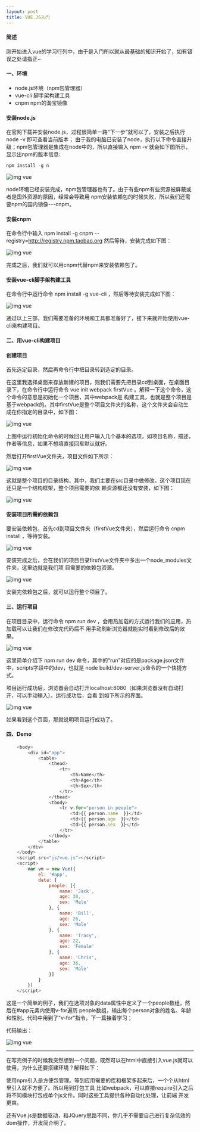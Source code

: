 ```yaml
---
layout: post
title: VUE.JS入门
---
```


#### 简述

  刚开始进入vue的学习行列中，由于是入门所以就从最基础的知识开始了，如有错误之处请指正~

#### 一、环境

* node.js环境（npm包管理器）
* vue-cli 脚手架构建工具
* cnpm  npm的淘宝镜像

#### 安装node.js

  在官网下载并安装node.js，过程很简单一路“下一步”就可以了，安装之后执行 node -v 即可查看当前版本；
  由于我的电脑已安装了node，执行以下命令直接升级；npm包管理器是集成在node中的，所以直接输入 npm -v
  就会如下图所示，显示出npm的版本信息:

```javascript
npm install -g n
```

![img vue](/img/170505/1.png)

  node环境已经安装完成，npm包管理器也有了。由于有些npm有些资源被屏蔽或者是国外资源的原因，经常会导致用
npm安装依赖包的时候失败，所以我们还需要npm的国内镜像---cnpm。

#### 安装cnpm

  在命令行中输入 npm install -g cnpm --registry=http://registry.npm.taobao.org 然后等待，安装完成如下图：

![img vue](/img/170505/2.png)

  完成之后，我们就可以用cnpm代替npm来安装依赖包了。

#### 安装vue-cli脚手架构建工具

  在命令行中运行命令 npm install -g vue-cli ，然后等待安装完成如下图：

![img vue](/img/170505/3.png)

  通过以上三部，我们需要准备的环境和工具都准备好了，接下来就开始使用vue-cli来构建项目。

#### 二、用vue-cli构建项目

#### 创建项目

  首先选定目录，然后再命令行中把目录转到选定的目录。

  在这里我选择桌面来存放新建的项目，则我们需要先把目录cd到桌面，在桌面目录下，在命令行中运行命令
   vue init webpack firstVue 。解释一下这个命令，这个命令的意思是初始化一个项目，其中webpack是
   构建工具，也就是整个项目是基于webpack的。其中firstVue是整个项目文件夹的名称，这个文件夹会自动生
   成在你指定的目录中，如下图：

![img vue](/img/170505/4.png)

  上图中运行初始化命令的时候回让用户输入几个基本的选项，如项目名称，描述，作者等信息，如果不想填直接回车默认就好。

  然后打开firstVue文件夹，项目文件如下所示：

![img vue](/img/170505/5.png)

这就是整个项目的目录结构，其中，我们主要在src目录中做修改。这个项目现在还只是一个结构框架，整个项目需要的依
赖资源都还没有安装，如下图：

![img vue](/img/170505/6.png)

#### 安装项目所需的依赖包

要安装依赖包，首先cd到项目文件夹（firstVue文件夹），然后运行命令 cnpm install ，等待安装。

![img vue](/img/170505/7.png)

安装完成之后，会在我们的项目目录firstVue文件夹中多出一个node_modules文件夹，这里边就是我们项
目需要的依赖包资源。

![img vue](/img/170505/8.png)

安装完依赖包之后，就可以运行整个项目了。

#### 三、运行项目

在项目目录中，运行命令 npm run dev ，会用热加载的方式运行我们的应用，热加载可以让我们在修改完代码后不
用手动刷新浏览器就能实时看到修改后的效果。

![img vue](/img/170505/9.png)

这里简单介绍下 npm run dev 命令，其中的“run”对应的是package.json文件中，scripts字段中的dev，也就是
 node build/dev-server.js命令的一个快捷方式。

项目运行成功后，浏览器会自动打开localhost:8080（如果浏览器没有自动打开，可以手动输入）。运行成功后，会看
到如下所示的界面。

![img vue](/img/170505/10.png)

如果看到这个页面，那就说明项目运行成功了。

#### 四、Demo

```javascript
    <body>
        <div id="app">
            <table>
                <thead>
                    <tr>
                        <th>Name</th>
                        <th>Age</th>
                        <th>Sex</th>
                    </tr>
                </thead>
                <tbody>
                    <tr v-for="person in people">
                        <td>{{ person.name  }}</td>
                        <td>{{ person.age  }}</td>
                        <td>{{ person.sex  }}</td>
                    </tr>
                </tbody>
            </table>
        </div>
    </body>
    <script src="js/vue.js"></script>
    <script>
        var vm = new Vue({
            el: '#app',
            data: {
                people: [{
                    name: 'Jack',
                    age: 30,
                    sex: 'Male'
                }, {
                    name: 'Bill',
                    age: 26,
                    sex: 'Male'
                }, {
                    name: 'Tracy',
                    age: 22,
                    sex: 'Female'
                }, {
                    name: 'Chris',
                    age: 36,
                    sex: 'Male'
                }]
            }
        })
    </script>
```

这是一个简单的例子，我们在选项对象的data属性中定义了一个people数组，然后在#app元素内使用v-for遍历
people数组，输出每个person对象的姓名、年龄和性别。代码中用到了"v-for"指令，下一篇接着学习；

代码输出：

![img vue](/img/170505/11.png)

****

 在写完例子的时候我突然想到一个问题，既然可以在html中直接引入vue.js就可以使用，为什么还要搭建环境？解释如下：

 使用npm引入是方便包管理。等到应用需要的库和框架多起来后，一个个从html里引入就不方便了。所以用到打包工具
 比如webpack，可以直接require引入之后将不同模块打包成单个js文件。同时这些工具提供各种自动化处理，让前端
 开发更爽。

 还有Vue.js是数据驱动，和JQuery思路不同，你几乎不需要自己进行复杂低效的dom操作，开发简介明了。



